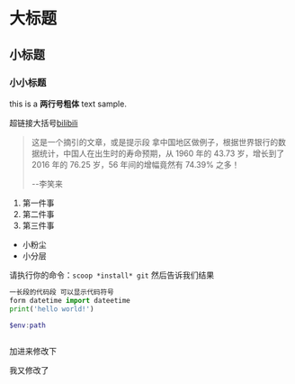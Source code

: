 # 大标题

## 小标题

### 小小标题

this is a **两行号粗体** text sample.

超链接大括号[bilibili](https://www.bilibili.com/)

> 这是一个摘引的文章，或是提示段
> 拿中国地区做例子，根据世界银行的数据统计，中国人在出生时的寿命预期，从 1960 年的 43.73 岁，增长到了 2016 年的 76.25 岁，56 年间的增幅竟然有 74.39% 之多！
>
>--李笑来


1. 第一件事
2. 第二件事
3. 第三件事

- 小粉尘
- 小分层

请执行你的命令：`scoop *install* git` 然后告诉我们结果

```python
一长段的代码段 可以显示代码符号
form datetime import dateetime
print('hello world!')

```
```powershell
$env:path
````

<img src="">

加进来修改下 

我又修改了
